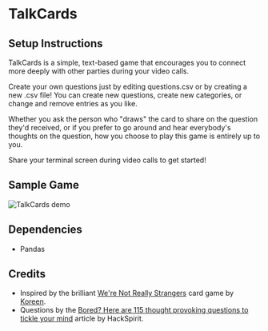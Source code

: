 # TalkCards

## Setup Instructions

TalkCards is a simple, text-based game that encourages you to connect more deeply with other parties during your video calls. 

Create your own questions just by editing questions.csv or by creating a new .csv file! You can create new questions, create new categories, or change and remove entries as you like.

Whether you ask the person who "draws" the card to share on the question they'd received, or if you prefer to go around and hear everybody's thoughts on the question, how you choose to play this game is entirely up to you.

Share your terminal screen during video calls to get started!

## Sample Game

![TalkCards demo](https://github.com/hungryjireh/codingpractice/blob/master/Python/talkcards/intro.png "TalkCards demo")

## Dependencies
- Pandas

## Credits
- Inspired by the brilliant [We're Not Really Strangers](https://www.werenotreallystrangers.com/) card game by [Koreen](https://www.instagram.com/koreen/).
- Questions by the [Bored? Here are 115 thought provoking questions to tickle your mind](https://hackspirit.com/thought-provoking-questions/) article by HackSpirit.
